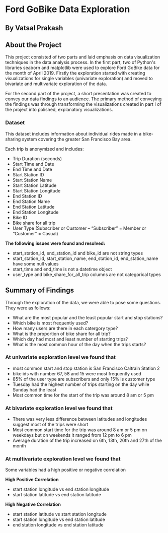 # Ford GoBike Data Exploration


## By Vatsal Prakash

## About the Project

This project consisted of two parts and laid emphasis on data visualization techniques in the data analysis process. In the first part, two of Python's libraries seaborn and matplotlib were used to explore Ford GoBike data for the month of April 2019.
Firstly the exploration started with creating visualizations for single variables (univariate exploration) and moved to bivariate and multivariate exploration of the data.

For the second part of the project, a short presentation was created to convey our data findings to an audience. The primary method of conveying the findings was through transforming the visualizations created in part I of the project into polished, explanatory visualizations.


### Dataset



This dataset includes information about individual rides made in a bike-sharing system covering the greater San Francisco Bay area.

Each trip is anonymized and includes:

- Trip Duration (seconds)
- Start Time and Date
- End Time and Date
- Start Station ID
- Start Station Name
- Start Station Latitude
- Start Station Longitude
- End Station ID
- End Station Name
- End Station Latitude
- End Station Longitude
- Bike ID
- Bike share for all trip
- User Type (Subscriber or Customer – “Subscriber” = Member or “Customer” = Casual)


**The following issues were found and resolved:**

- start_station_id, end_station_id and bike_id are not string types
- start_station_id, start_station_name, end_station_id, end_station_name have some null values
- start_time and end_time is not a datetime object
- user_type and bike_share_for_all_trip columns are not categorical types

## Summary of Findings 

Through the exploration of the data, we were able to pose some questions. They were as follows:

- What are the most popular and the least popular start and stop stations?
- Which bike is most frequently used?
- How many users are there in each catergory type?
- What is the proportion of bike share for all trip?
- Which day had most and least number of starting trips?
- What is the most common hour of the day when the trips starts?

### At univariate exploration level we found that 
- most common start and stop station is San Francisco Caltrain Station 2 
- bike ids with number 67, 58 and 15 were most frequently used 
- 85% of the user type are subscribers and only 15% is customer type 
- Tuesday had the highest number of trips starting on the day while Sunday had the least 
- Most common time for the start of the trip was around 8 am or 5 pm


### At bivariate exploration level we found that 

- There was very less difference between latitudes and longitudes suggest most of the trips were short 
- Most common start time for the trip was around 8 am or 5 pm on weekdays but on weekends it ranged from 12 pm to 6 pm
- Average duration of the trip increased on 6th, 13th, 20th and 27th of the month


### At multivariate exploration level we found that 

Some variables had a high positive or negative correlation

**High Positive Correlation**
- start station longitude vs end station longitude
- start station latitude vs end station latitude

**High Negative Correlation**
- start station latitude vs start station longitude
- start station longitude vs end station latitude
- end station longitude vs end station latitude
